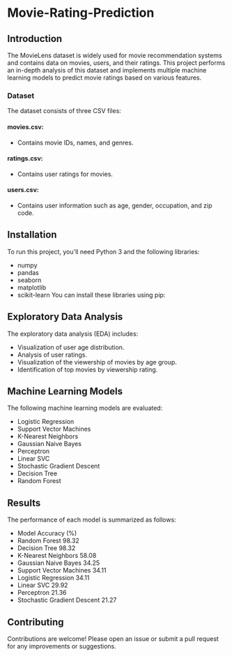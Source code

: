 # Movie-Rating-Prediction
## Introduction
The MovieLens dataset is widely used for movie recommendation systems and contains data on movies, users, and their ratings. This project performs an in-depth analysis of this dataset and implements multiple machine learning models to predict movie ratings based on various features.

### Dataset
The dataset consists of three CSV files:

#### movies.csv:
* Contains movie IDs, names, and genres.
#### ratings.csv:
* Contains user ratings for movies.
#### users.csv:
* Contains user information such as age, gender, occupation, and zip code.
## Installation
To run this project, you'll need Python 3 and the following libraries:

* numpy
* pandas
* seaborn
* matplotlib
* scikit-learn
You can install these libraries using pip:

## Exploratory Data Analysis
The exploratory data analysis (EDA) includes:

* Visualization of user age distribution.
* Analysis of user ratings.
* Visualization of the viewership of movies by age group.
* Identification of top movies by viewership rating.

## Machine Learning Models
The following machine learning models are evaluated:

* Logistic Regression
* Support Vector Machines
* K-Nearest Neighbors
* Gaussian Naive Bayes
* Perceptron
* Linear SVC
* Stochastic Gradient Descent
* Decision Tree
* Random Forest

## Results
The performance of each model is summarized as follows:

* Model	Accuracy (%)
* Random Forest	98.32
* Decision Tree	98.32
* K-Nearest Neighbors	58.08
* Gaussian Naive Bayes	34.25
* Support Vector Machines	34.11
* Logistic Regression	34.11
* Linear SVC	29.92
* Perceptron	21.36
* Stochastic Gradient Descent	21.27
## Contributing
Contributions are welcome! Please open an issue or submit a pull request for any improvements or suggestions.
